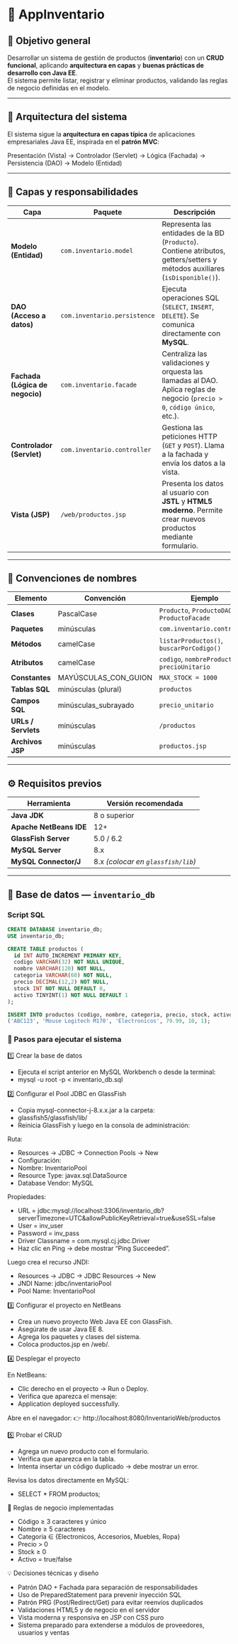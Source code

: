 # 🧩 AppInventario

## 🎯 Objetivo general
Desarrollar un sistema de gestión de productos (**inventario**) con un **CRUD funcional**, aplicando **arquitectura en capas** y **buenas prácticas de desarrollo con Java EE**.  
El sistema permite listar, registrar y eliminar productos, validando las reglas de negocio definidas en el modelo.

---

## 🧠 Arquitectura del sistema
El sistema sigue la **arquitectura en capas típica** de aplicaciones empresariales Java EE, inspirada en el **patrón MVC**:

Presentación (Vista) → Controlador (Servlet) → Lógica (Fachada) → Persistencia (DAO) → Modelo (Entidad)

---

## 🧱 Capas y responsabilidades

| Capa | Paquete | Descripción |
|------|----------|-------------|
| **Modelo (Entidad)** | `com.inventario.model` | Representa las entidades de la BD (`Producto`). Contiene atributos, getters/setters y métodos auxiliares (`isDisponible()`). |
| **DAO (Acceso a datos)** | `com.inventario.persistence` | Ejecuta operaciones SQL (`SELECT`, `INSERT`, `DELETE`). Se comunica directamente con **MySQL**. |
| **Fachada (Lógica de negocio)** | `com.inventario.facade` | Centraliza las validaciones y orquesta las llamadas al DAO. Aplica reglas de negocio (`precio > 0`, `código único`, etc.). |
| **Controlador (Servlet)** | `com.inventario.controller` | Gestiona las peticiones HTTP (`GET` y `POST`). Llama a la fachada y envía los datos a la vista. |
| **Vista (JSP)** | `/web/productos.jsp` | Presenta los datos al usuario con **JSTL** y **HTML5 moderno**. Permite crear nuevos productos mediante formulario. |

---

## 📐 Convenciones de nombres

| Elemento | Convención | Ejemplo |
|-----------|-------------|----------|
| **Clases** | PascalCase | `Producto`, `ProductoDAO`, `ProductoFacade` |
| **Paquetes** | minúsculas | `com.inventario.controller` |
| **Métodos** | camelCase | `listarProductos()`, `buscarPorCodigo()` |
| **Atributos** | camelCase | `codigo`, `nombreProducto`, `precioUnitario` |
| **Constantes** | MAYÚSCULAS_CON_GUION | `MAX_STOCK = 1000` |
| **Tablas SQL** | minúsculas (plural) | `productos` |
| **Campos SQL** | minúsculas_subrayado | `precio_unitario` |
| **URLs / Servlets** | minúsculas | `/productos` |
| **Archivos JSP** | minúsculas | `productos.jsp` |

---

## ⚙️ Requisitos previos

| Herramienta | Versión recomendada |
|--------------|--------------------|
| **Java JDK** | 8 o superior |
| **Apache NetBeans IDE** | 12+ |
| **GlassFish Server** | 5.0 / 6.2 |
| **MySQL Server** | 8.x |
| **MySQL Connector/J** | 8.x *(colocar en `glassfish/lib`)* |

---

## 💾 Base de datos — `inventario_db`

### Script SQL

```sql
CREATE DATABASE inventario_db;
USE inventario_db;

CREATE TABLE productos (
  id INT AUTO_INCREMENT PRIMARY KEY,
  codigo VARCHAR(32) NOT NULL UNIQUE,
  nombre VARCHAR(120) NOT NULL,
  categoria VARCHAR(60) NOT NULL,
  precio DECIMAL(12,2) NOT NULL,
  stock INT NOT NULL DEFAULT 0,
  activo TINYINT(1) NOT NULL DEFAULT 1
);

INSERT INTO productos (codigo, nombre, categoria, precio, stock, activo) VALUES
('ABC123', 'Mouse Logitech M170', 'Electronicos', 79.99, 10, 1);


```
### 🚀 Pasos para ejecutar el sistema
1️⃣ Crear la base de datos

- Ejecuta el script anterior en MySQL Workbench o desde la terminal:
- mysql -u root -p < inventario_db.sql

2️⃣ Configurar el Pool JDBC en GlassFish
- Copia mysql-connector-j-8.x.x.jar a la carpeta:
- glassfish5/glassfish/lib/
- Reinicia GlassFish y luego en la consola de administración:

Ruta:

- Resources → JDBC → Connection Pools → New
- Configuración:
- Nombre: InventarioPool
- Resource Type: javax.sql.DataSource
- Database Vendor: MySQL

Propiedades:

- URL = jdbc:mysql://localhost:3306/inventario_db?serverTimezone=UTC&allowPublicKeyRetrieval=true&useSSL=false
- User = inv_user
- Password = inv_pass
- Driver Classname = com.mysql.cj.jdbc.Driver
- Haz clic en Ping → debe mostrar “Ping Succeeded”.

Luego crea el recurso JNDI:

- Resources → JDBC → JDBC Resources → New
- JNDI Name: jdbc/inventarioPool
- Pool Name: InventarioPool

3️⃣ Configurar el proyecto en NetBeans

- Crea un nuevo proyecto Web Java EE con GlassFish.
- Asegúrate de usar Java EE 8.
- Agrega los paquetes y clases del sistema.
- Coloca productos.jsp en /web/.

4️⃣ Desplegar el proyecto

En NetBeans:
- Clic derecho en el proyecto → Run o Deploy.
- Verifica que aparezca el mensaje:
- Application deployed successfully.

Abre en el navegador:
👉 http://localhost:8080/InventarioWeb/productos

5️⃣ Probar el CRUD

- Agrega un nuevo producto con el formulario.
- Verifica que aparezca en la tabla.
- Intenta insertar un código duplicado → debe mostrar un error.

Revisa los datos directamente en MySQL:
- SELECT * FROM productos;

🧠 Reglas de negocio implementadas

- Código ≥ 3 caracteres y único
- Nombre ≥ 5 caracteres
- Categoría ∈ {Electronicos, Accesorios, Muebles, Ropa}
- Precio > 0
- Stock ≥ 0
- Activo = true/false

💡 Decisiones técnicas y diseño

- Patrón DAO + Fachada para separación de responsabilidades
- Uso de PreparedStatement para prevenir inyección SQL
- Patrón PRG (Post/Redirect/Get) para evitar reenvíos duplicados
- Validaciones HTML5 y de negocio en el servidor
- Vista moderna y responsiva en JSP con CSS puro
- Sistema preparado para extenderse a módulos de proveedores, usuarios y ventas
